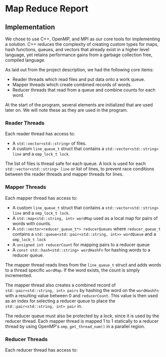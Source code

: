 # Map Reduce Report

## Implementation

We chose to use C++, OpenMP, and MPI as our core tools for implementing a solution. C++ reduces the complexity of creating custom types for maps, hash functions, queues, and vectors that already exist in a higher level language, yet retains performance gains from a garbage collection free, compiled language.

As laid out from the project description, we had the following  core items:

 - Reader threads which read files and put data onto a work queue.
 - Mapper threads which create combined records of words.
 - Reducer threads that read from a queue and combine counts for each word.

At the start of the program, several elements are initialized that are used later on. We will note these as they are used in the program.

### Reader Threads

Each reader thread has access to:

 - A `std::vector<std::string>` of files.
 - A custom `line_queue_t` struct that contains a `std::vector<std::string> line` and a `omp_lock_t lock`.

The list of files is thread safe for each queue. A lock is used for each `std::vector<std::string> line` or list of lines, to prevent race conditions between the reader threads and mapper threads for lines.

### Mapper Threads

Each mapper thread has access to:

 - A custom `line_queue_t` struct that contains a `std::vector<std::string> line` and a `omp_lock_t lock`.
 - A `std::map<std::string, int> wordMap` used as a local map for pairs of words with counts. 
 - A `std::vector<reducer_queue_t*> reducerQueues` where `reducer_queue_t` contains a `std::queue<std::pair<std::string, int>> wordQueue` and a `omp_lock_t lock`
 - A `unsigned int reducerCount` for mapping pairs to a reducer queue
 - A `const std::hash<std::string> wordHashFn` for hashing words to a reducer queue.

The mapper thread reads lines from the `line_queue_t` struct and adds words to a thread specific `wordMap`. If the word exists, the count is simply incremented.

The mapper thread also creates a combined record of `std::pair<std::string, int> pairs` by hashing the word on the `wordHashFn` with a resulting value between 0 and `reducerCount`. This value is then used as an index for selecting a reducer queue to place the `std::pair<std::string, int> pair` in.

The reducer queue must also be protected by a lock, since it is used by the reducer thread. Each mapper thread is mapped 1 to 1 statically to a reducer thread by using OpenMP's `omp_get_thread_num()` in a parallel region.

### Reducer Threads

Each reducer thread has access to:

